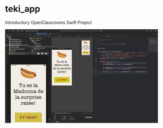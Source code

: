 # teki_app
Introductory OpenClassrooms Swift Project

<img src="./res/Screenshot%202020-10-13%20at%2017.46.29.png?raw=true" width="700" />
